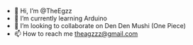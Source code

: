 - 👋 Hi, I’m @TheEgzz
- 🌱 I’m currently learning Arduino
- 💞️ I’m looking to collaborate on Den Den Mushi (One Piece)
- 📫 How to reach me theagzzz@gmail.com
